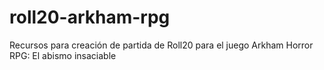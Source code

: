 # roll20-arkham-rpg
Recursos para creación de partida de Roll20 para el juego Arkham Horror RPG: El abismo insaciable

